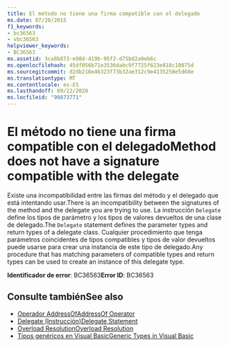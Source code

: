 ```yaml
---
title: El método no tiene una firma compatible con el delegado
ms.date: 07/20/2015
f1_keywords:
- bc36563
- vbc36563
helpviewer_keywords:
- BC36563
ms.assetid: 3ca8b873-e98d-419b-95f2-d75bd2a9eb6c
ms.openlocfilehash: 45df056b71e3536dabc9f7725f623e818c10075d
ms.sourcegitcommit: d2db216e46323f73b32ae312c9e4135258e5d68e
ms.translationtype: MT
ms.contentlocale: es-ES
ms.lasthandoff: 09/22/2020
ms.locfileid: "90873771"
---
```

# <a name="method-does-not-have-a-signature-compatible-with-the-delegate"></a><span data-ttu-id="700e3-102">El método no tiene una firma compatible con el delegado</span><span class="sxs-lookup"><span data-stu-id="700e3-102">Method does not have a signature compatible with the delegate</span></span>

<span data-ttu-id="700e3-103">Existe una incompatibilidad entre las firmas del método y el delegado que está intentando usar.</span><span class="sxs-lookup"><span data-stu-id="700e3-103">There is an incompatibility between the signatures of the method and the delegate you are trying to use.</span></span> <span data-ttu-id="700e3-104">La instrucción `Delegate` define los tipos de parámetro y los tipos de valores devueltos de una clase de delegado.</span><span class="sxs-lookup"><span data-stu-id="700e3-104">The `Delegate` statement defines the parameter types and return types of a delegate class.</span></span> <span data-ttu-id="700e3-105">Cualquier procedimiento que tenga parámetros coincidentes de tipos compatibles y tipos de valor devueltos puede usarse para crear una instancia de este tipo de delegado.</span><span class="sxs-lookup"><span data-stu-id="700e3-105">Any procedure that has matching parameters of compatible types and return types can be used to create an instance of this delegate type.</span></span>  
  
 <span data-ttu-id="700e3-106">**Identificador de error**: BC36563</span><span class="sxs-lookup"><span data-stu-id="700e3-106">**Error ID**: BC36563</span></span>  
  
## <a name="see-also"></a><span data-ttu-id="700e3-107">Consulte también</span><span class="sxs-lookup"><span data-stu-id="700e3-107">See also</span></span>

- [<span data-ttu-id="700e3-108">Operador AddressOf</span><span class="sxs-lookup"><span data-stu-id="700e3-108">AddressOf Operator</span></span>](../operators/addressof-operator.md)
- [<span data-ttu-id="700e3-109">Delegate (Instrucción)</span><span class="sxs-lookup"><span data-stu-id="700e3-109">Delegate Statement</span></span>](../statements/delegate-statement.md)
- [<span data-ttu-id="700e3-110">Overload Resolution</span><span class="sxs-lookup"><span data-stu-id="700e3-110">Overload Resolution</span></span>](../../programming-guide/language-features/procedures/overload-resolution.md)
- [<span data-ttu-id="700e3-111">Tipos genéricos en Visual Basic</span><span class="sxs-lookup"><span data-stu-id="700e3-111">Generic Types in Visual Basic</span></span>](../../programming-guide/language-features/data-types/generic-types.md)
